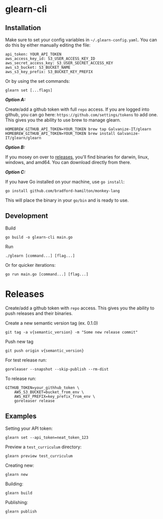 # glearn-cli

## Installation

Make sure to set your config variables in `~/.glearn-config.yaml`. You can do this by either manually
editing the file:
```
api_token: YOUR_API_TOKEN
aws_access_key_id: S3_USER_ACCESS_KEY_ID
aws_secret_access_key: S3_USER_SECRET_ACCESS_KEY
aws_s3_bucket: S3_BUCKET_NAME
aws_s3_key_prefix: S3_BUCKET_KEY_PREFIX
```

Or by using the set commands:
```
glearn set [...flags]
```

_**Option A:**_

Create/add a github token with full `repo` access. If you are logged into github, you can go here: `https://github.com/settings/tokens` to add one. This gives you the ability to use brew to manage glearn.

```
HOMEBREW_GITHUB_API_TOKEN=YOUR_TOKEN brew tap Galvanize-IT/glearn
HOMEBREW_GITHUB_API_TOKEN=YOUR_TOKEN brew install Galvanize-IT/glearn/glearn
```

_**Option B:**_

If you mosey on over to [releases](https://github.com/Galvanize-IT/glearn-cli/releases), you'll find binaries for darwin, linux, windows, and amd64. You can download directly from there.

_**Option C:**_

If you have Go installed on your machine, use `go install`:

```
go install github.com/bradford-hamilton/monkey-lang
```

This will place the binary in your `go/bin` and is ready to use.

## Development
Build
```
go build -o glearn-cli main.go
```

Run
```
./glearn [command...] [flag...]
```

Or for quicker iterations:
```
go run main.go [command...] [flag...]
```

# Releases

Create/add a github token with `repo` access. This gives you the ability to push releases and their binaries.

Create a new semantic version tag (ex. 0.1.0)
```
git tag -a v{semantic_version} -m "Some new release commit"
```

Push new tag
```
git push origin v{semantic_version}
```

For test release run:
```
goreleaser --snapshot --skip-publish --rm-dist
```

To release run:
```
GITHUB_TOKEN=your_githhub_token \
    AWS_S3_BUCKET=bucket_from_env \
    AWS_KEY_PREFIX=key_prefix_from_env \
    goreleaser release
```

## Examples

Setting your API token:
```
glearn set --api_token=neat_token_123
```

Preview a `test_curriculum` directory:
```
glearn preview test_curriculum
```

Creating new:
```
glearn new
```

Building:
```
glearn build
```

Publishing:
```
glearn publish
```